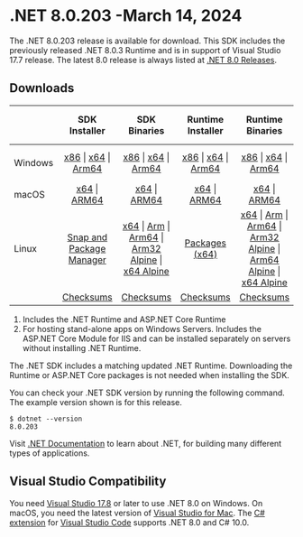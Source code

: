 # .NET 8.0.203 -March 14, 2024

The .NET 8.0.203 release is available for download. This SDK includes the previously released .NET 8.0.3 Runtime and is in support of Visual Studio 17.7 release. The latest 8.0 release is always listed at [.NET 8.0 Releases](../README.md).

## Downloads

|           | SDK Installer                        | SDK Binaries                 | Runtime Installer                                        | Runtime Binaries                                 | ASP.NET Core Runtime           |Windows Desktop Runtime          |
| --------- | :------------------------------------------:     | :----------------------:                 | :---------------------------:                            | :-------------------------:                      | :-----------------:            | :-----------------:            |
| Windows   | [x86][dotnet-sdk-win-x86.exe] \| [x64][dotnet-sdk-win-x64.exe] \| [Arm64][dotnet-sdk-win-arm64.exe] | [x86][dotnet-sdk-win-x86.zip] \| [x64][dotnet-sdk-win-x64.zip] \|  [Arm64][dotnet-sdk-win-arm64.zip] | [x86][dotnet-runtime-win-x86.exe] \| [x64][dotnet-runtime-win-x64.exe] \| [Arm64][dotnet-runtime-win-arm64.exe] | [x86][dotnet-runtime-win-x86.zip] \| [x64][dotnet-runtime-win-x64.zip] \| [Arm64][dotnet-runtime-win-arm64.zip] | [x86][aspnetcore-runtime-win-x86.exe] \| [x64][aspnetcore-runtime-win-x64.exe] \|; [Hosting Bundle][dotnet-hosting-win.exe] | [x86][windowsdesktop-runtime-win-x86.exe] \| [x64][windowsdesktop-runtime-win-x64.exe] \| [Arm64][windowsdesktop-runtime-win-arm64.exe] |
| macOS     | [x64][dotnet-sdk-osx-x64.pkg] \| [ARM64][dotnet-sdk-osx-arm64.pkg] | [x64][dotnet-sdk-osx-x64.tar.gz] \| [ARM64][dotnet-sdk-osx-arm64.tar.gz]  | [x64][dotnet-runtime-osx-x64.pkg] \| [ARM64][dotnet-runtime-osx-arm64.pkg] | [x64][dotnet-runtime-osx-x64.tar.gz] \| [ARM64][dotnet-runtime-osx-arm64.tar.gz]| [x64][aspnetcore-runtime-osx-x64.tar.gz] \| [ARM64][aspnetcore-runtime-osx-arm64.tar.gz] | - |
| Linux     |  [Snap and Package Manager](../install-linux.md)  | [x64][dotnet-sdk-linux-x64.tar.gz] \| [Arm][dotnet-sdk-linux-arm.tar.gz]  \| [Arm64][dotnet-sdk-linux-arm64.tar.gz] \| [Arm32 Alpine][dotnet-sdk-linux-musl-arm.tar.gz]  \| [x64 Alpine][dotnet-sdk-linux-musl-x64.tar.gz] | [Packages (x64)][linux-packages] | [x64][dotnet-runtime-linux-x64.tar.gz] \| [Arm][dotnet-runtime-linux-arm.tar.gz] \| [Arm64][dotnet-runtime-linux-arm64.tar.gz] \| [Arm32 Alpine][dotnet-runtime-linux-musl-arm.tar.gz] \| [Arm64 Alpine][dotnet-runtime-linux-musl-arm64.tar.gz] \| [x64 Alpine][dotnet-runtime-linux-musl-x64.tar.gz]  | [x64][aspnetcore-runtime-linux-x64.tar.gz]  \| [Arm][aspnetcore-runtime-linux-arm.tar.gz] \| [Arm64][aspnetcore-runtime-linux-arm64.tar.gz] \| [x64 Alpine][aspnetcore-runtime-linux-musl-x64.tar.gz] | - |
|  | [Checksums][checksums-sdk]                             | [Checksums][checksums-sdk]                                      | [Checksums][checksums-runtime]                             | [Checksums][checksums-runtime]  | [Checksums][checksums-runtime]  | [Checksums][checksums-runtime] |

1. Includes the .NET Runtime and ASP.NET Core Runtime
2. For hosting stand-alone apps on Windows Servers. Includes the ASP.NET Core Module for IIS and can be installed separately on servers without installing .NET Runtime.

The .NET SDK includes a matching updated .NET Runtime. Downloading the Runtime or ASP.NET Core packages is not needed when installing the SDK.

You can check your .NET SDK version by running the following command. The example version shown is for this release.

```console
$ dotnet --version
8.0.203
```

Visit [.NET Documentation](https://learn.microsoft.com/dotnet/) to learn about .NET, for building many different types of applications.

## Visual Studio Compatibility

You need [Visual Studio 17.8](https://visualstudio.microsoft.com) or later to use .NET 8.0 on Windows. On macOS, you need the latest version of [Visual Studio for Mac](https://visualstudio.microsoft.com/vs/mac/). The [C# extension](https://code.visualstudio.com/docs/languages/dotnet) for [Visual Studio Code](https://code.visualstudio.com/) supports .NET 8.0 and C# 10.0.

[checksums-runtime]: https://builds.dotnet.microsoft.com/dotnet/checksums/8.0.3-sha.txt
[checksums-sdk]: https://builds.dotnet.microsoft.com/dotnet/checksums/8.0.3-sha.txt

[linux-packages]: ../install-linux.md

[//]: # ( Runtime 8.0.3)
[dotnet-runtime-linux-arm.tar.gz]: https://download.visualstudio.microsoft.com/download/pr/2e4c4803-465a-4350-9c0d-d05bbac25066/2e934397c639491e87660c14ea8f0f79/dotnet-runtime-8.0.3-linux-arm.tar.gz
[dotnet-runtime-linux-arm64.tar.gz]: https://download.visualstudio.microsoft.com/download/pr/d863ea96-9cc3-4aa3-a953-0e79441c99b8/f7c6e4d2b66f44dee0d1fd5e5a6ad7a5/dotnet-runtime-8.0.3-linux-arm64.tar.gz
[dotnet-runtime-linux-musl-arm.tar.gz]: https://download.visualstudio.microsoft.com/download/pr/3e880148-fd07-4f15-b197-31bd3da8a850/f725cee69fabe493e179ebc41bb262c6/dotnet-runtime-8.0.3-linux-musl-arm.tar.gz
[dotnet-runtime-linux-musl-arm64.tar.gz]: https://download.visualstudio.microsoft.com/download/pr/7fad45e3-ac96-4bf1-bb59-0846bb382d5e/f0a891b218a5a7e0e143471377b3e63e/dotnet-runtime-8.0.3-linux-musl-arm64.tar.gz
[dotnet-runtime-linux-musl-x64.tar.gz]: https://download.visualstudio.microsoft.com/download/pr/901f4951-8a99-42be-ada8-7c95cbeff8c5/bb8a894c04b7a09d32c9cbab4806191e/dotnet-runtime-8.0.3-linux-musl-x64.tar.gz
[dotnet-runtime-linux-x64.tar.gz]: https://download.visualstudio.microsoft.com/download/pr/2332907f-b507-4e5b-af2a-d7770c8399c7/a1c405af2a95d25740656ca51bb0dc43/dotnet-runtime-8.0.3-linux-x64.tar.gz
[dotnet-runtime-osx-arm64.pkg]: https://download.visualstudio.microsoft.com/download/pr/c93a08b4-9ccb-4e76-8b8c-41d48614c24f/667c001f0317fac33119cc209008bd42/dotnet-runtime-8.0.3-osx-arm64.pkg
[dotnet-runtime-osx-arm64.tar.gz]: https://download.visualstudio.microsoft.com/download/pr/e5e58c72-31a4-48f2-b3e8-e836904cd35f/11fbfa1072aadd7fc1ec5f0f1bc46317/dotnet-runtime-8.0.3-osx-arm64.tar.gz
[dotnet-runtime-osx-x64.pkg]: https://download.visualstudio.microsoft.com/download/pr/1c984209-d55a-4147-a5b1-d76460def9d9/051a46cc4a98c125316cb5b7e4a6bdb7/dotnet-runtime-8.0.3-osx-x64.pkg
[dotnet-runtime-osx-x64.tar.gz]: https://download.visualstudio.microsoft.com/download/pr/86b2d36f-7d6a-4191-b5b7-947e9013f07d/c9744f535684df172c676120f9a5e4bb/dotnet-runtime-8.0.3-osx-x64.tar.gz
[dotnet-runtime-win-arm64.exe]: https://download.visualstudio.microsoft.com/download/pr/396e641a-fb6a-4e1f-9028-1e1274f375e9/c4a22ce780b33120f118088ee448c318/dotnet-runtime-8.0.3-win-arm64.exe
[dotnet-runtime-win-arm64.zip]: https://download.visualstudio.microsoft.com/download/pr/6cea757e-b928-46a5-ac08-78ae030b9c7e/4ddacf3f23d8c3d61ed06a9488647bbc/dotnet-runtime-8.0.3-win-arm64.zip
[dotnet-runtime-win-x64.exe]: https://download.visualstudio.microsoft.com/download/pr/836cce68-d7d4-4027-955a-bab6d921d68c/24ec3a2df6785b128a9bbde2faeeed1e/dotnet-runtime-8.0.3-win-x64.exe
[dotnet-runtime-win-x64.zip]: https://download.visualstudio.microsoft.com/download/pr/f01146e2-b226-4f48-baae-080c6c714aca/84f8befd5c18059623a80a6550148e07/dotnet-runtime-8.0.3-win-x64.zip
[dotnet-runtime-win-x86.exe]: https://download.visualstudio.microsoft.com/download/pr/f0a786df-9956-481b-b5f3-b054b2edd294/af3c7af3d4444ace418c6f73b7264ea6/dotnet-runtime-8.0.3-win-x86.exe
[dotnet-runtime-win-x86.zip]: https://download.visualstudio.microsoft.com/download/pr/6ac095ed-bdaf-4369-b905-376c90e9f783/54fb4acc74cc0d8bceb63ae48075edcf/dotnet-runtime-8.0.3-win-x86.zip

[//]: # ( WindowsDesktop 8.0.3)
[windowsdesktop-runtime-win-arm64.exe]: https://download.visualstudio.microsoft.com/download/pr/6122753d-66c1-4d79-886f-35b1b427d874/4e9e2d61129d5f14cecb4eeb5dcc2adc/windowsdesktop-runtime-8.0.3-win-arm64.exe
[windowsdesktop-runtime-win-x64.exe]: https://download.visualstudio.microsoft.com/download/pr/131a8773-457a-4c26-8751-0e363e53ad8c/b08f4c42bb38086f025fd81f866cefe5/windowsdesktop-runtime-8.0.3-win-x64.exe
[windowsdesktop-runtime-win-x86.exe]: https://download.visualstudio.microsoft.com/download/pr/9645384c-564a-47a4-b1d2-d823e3388275/3f6902d28219b2fb53e5ae905cb3d43e/windowsdesktop-runtime-8.0.3-win-x86.exe

[//]: # ( ASP 8.0.3)
[aspnetcore-runtime-linux-arm.tar.gz]: https://download.visualstudio.microsoft.com/download/pr/ea360a4d-219e-45fb-97c5-367c1ede824c/439396bf3cb8a352ccdd985bd07f4324/aspnetcore-runtime-8.0.3-linux-arm.tar.gz
[aspnetcore-runtime-linux-arm64.tar.gz]: https://download.visualstudio.microsoft.com/download/pr/c631b429-3123-4451-b5cc-7046b41f8fc7/3f45af01238ff9e9b8b103c2a0873e74/aspnetcore-runtime-8.0.3-linux-arm64.tar.gz
[aspnetcore-runtime-linux-musl-x64.tar.gz]: https://download.visualstudio.microsoft.com/download/pr/77ee10d1-fd89-47e6-8daf-d04a01a65058/dd2670ea5db72e375f34be8feba548e7/aspnetcore-runtime-8.0.3-linux-musl-x64.tar.gz
[aspnetcore-runtime-linux-x64.tar.gz]: https://download.visualstudio.microsoft.com/download/pr/0952fa05-0ae1-4607-8743-041f8f96a2f3/e1349ab9fdc5d47e18fd2b880679ebd3/aspnetcore-runtime-8.0.3-linux-x64.tar.gz
[aspnetcore-runtime-osx-arm64.tar.gz]: https://download.visualstudio.microsoft.com/download/pr/4961062d-23df-4e3a-8810-5f1af625ffbb/eba8c6f1f479f3d31bab8b6673f14485/aspnetcore-runtime-8.0.3-osx-arm64.tar.gz
[aspnetcore-runtime-osx-x64.tar.gz]: https://download.visualstudio.microsoft.com/download/pr/4f34c7a0-7e38-4943-a04c-3b19b05a8b05/ba9f8a5b55724eafd5880c9a46b6e149/aspnetcore-runtime-8.0.3-osx-x64.tar.gz
[aspnetcore-runtime-win-x64.exe]: https://download.visualstudio.microsoft.com/download/pr/1d0ce72e-6c82-42ad-a107-d64c0b00a218/cb4735750876624d1d22b212f09a0580/aspnetcore-runtime-8.0.3-win-x64.exe
[aspnetcore-runtime-win-x86.exe]: https://download.visualstudio.microsoft.com/download/pr/da9d0946-fa0e-4830-a98e-68b6d9c8551e/83829632ffc4bb6334df476d76930317/aspnetcore-runtime-8.0.3-win-x86.exe
[dotnet-hosting-win.exe]: https://download.visualstudio.microsoft.com/download/pr/fea4f429-681f-424b-8894-425e14126e42/ce7bf73f80e989e3e77c0539a243cd8c/dotnet-hosting-8.0.3-win.exe

[//]: # ( SDK 8.0.203)
[dotnet-sdk-linux-arm.tar.gz]: https://download.visualstudio.microsoft.com/download/pr/61815861-c922-4462-a937-f6929747f0c2/7280600442a58ce080cd3d1494eca08f/dotnet-sdk-8.0.203-linux-arm.tar.gz
[dotnet-sdk-linux-arm64.tar.gz]: https://download.visualstudio.microsoft.com/download/pr/aed2eece-af6d-42e6-8683-21e7835b7479/786b4f225591440a741c1702407fb7b3/dotnet-sdk-8.0.203-linux-arm64.tar.gz
[dotnet-sdk-linux-musl-arm.tar.gz]: https://download.visualstudio.microsoft.com/download/pr/ba2d9653-c260-43f3-b99e-e09b66981cf9/697856da1aad004061b2248b78f55372/dotnet-sdk-8.0.203-linux-musl-arm.tar.gz
[dotnet-sdk-linux-musl-x64.tar.gz]: https://download.visualstudio.microsoft.com/download/pr/f733297a-2aac-4016-b91b-8820ecd145e6/c89c3f08433123f07f03341870ec16e1/dotnet-sdk-8.0.203-linux-musl-x64.tar.gz
[dotnet-sdk-linux-x64.tar.gz]: https://download.visualstudio.microsoft.com/download/pr/656a3402-6889-400f-927f-7f956856e58b/93750973d6eedd17c6d963658e7ec214/dotnet-sdk-8.0.203-linux-x64.tar.gz
[dotnet-sdk-osx-arm64.pkg]: https://download.visualstudio.microsoft.com/download/pr/1951c62f-487d-4002-b3e6-92677e88b8b1/b1ed2348dbe68ac3f499252b7c9017e4/dotnet-sdk-8.0.203-osx-arm64.pkg
[dotnet-sdk-osx-arm64.tar.gz]: https://download.visualstudio.microsoft.com/download/pr/9019f736-bf0c-45c6-8ea1-c2370f7c59f1/e88a79c0abd77fd38de8271b7c06b293/dotnet-sdk-8.0.203-osx-arm64.tar.gz
[dotnet-sdk-osx-x64.pkg]: https://download.visualstudio.microsoft.com/download/pr/bcfcba7d-4a1d-4435-95c2-7c4143e01007/68804b02e9a3bcfd6f26b04d01219791/dotnet-sdk-8.0.203-osx-x64.pkg
[dotnet-sdk-osx-x64.tar.gz]: https://download.visualstudio.microsoft.com/download/pr/87f31249-1415-4edb-87d5-7f16e63414e9/a1ad58c05a131c618ad458a1564784e4/dotnet-sdk-8.0.203-osx-x64.tar.gz
[dotnet-sdk-win-arm64.exe]: https://download.visualstudio.microsoft.com/download/pr/77b4dd83-2824-417c-b1ad-24ed40f16af9/a5dce0ac46b86d59e2124380206192f9/dotnet-sdk-8.0.203-win-arm64.exe
[dotnet-sdk-win-arm64.zip]: https://download.visualstudio.microsoft.com/download/pr/11a9c895-540d-4686-a357-835a9d8ad8e1/c06641c9cd8acadd2fb6ddf8a019fb8a/dotnet-sdk-8.0.203-win-arm64.zip
[dotnet-sdk-win-x64.exe]: https://download.visualstudio.microsoft.com/download/pr/9e753d68-7701-4ddf-b358-79d64e776945/2a58564c6d0779a7b443a692c520782f/dotnet-sdk-8.0.203-win-x64.exe
[dotnet-sdk-win-x64.zip]: https://download.visualstudio.microsoft.com/download/pr/48a48c8c-911f-45f0-ba75-900c093ed7fc/610cf5bc0a3c4a70b4b3b9478c22b03f/dotnet-sdk-8.0.203-win-x64.zip
[dotnet-sdk-win-x86.exe]: https://download.visualstudio.microsoft.com/download/pr/d0a394c0-4752-464e-89d5-eac817741157/cd739061324f85ea2ceb58d4e019e59e/dotnet-sdk-8.0.203-win-x86.exe
[dotnet-sdk-win-x86.zip]: https://download.visualstudio.microsoft.com/download/pr/5d954b58-6593-4e03-8993-305a072a4a50/ca4895ef8bb22ef6067ae1375197b60d/dotnet-sdk-8.0.203-win-x86.zip
